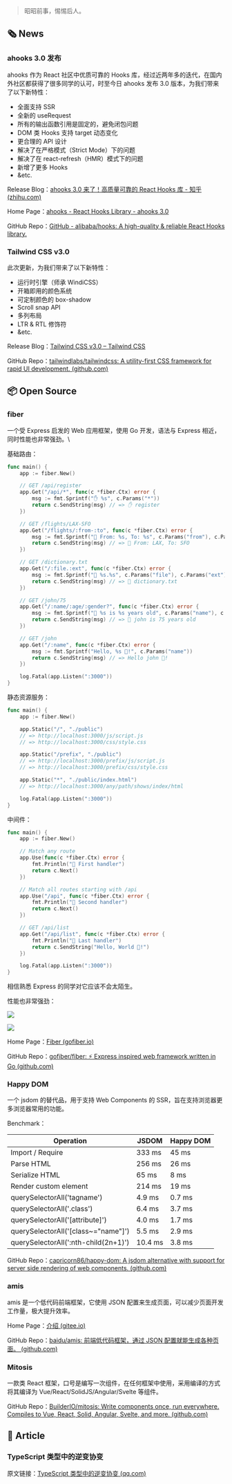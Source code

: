 > 昭昭前事，惕惕后人。

## 🗞 News

### **ahooks 3.0 发布**

ahooks 作为 React 社区中优质可靠的 Hooks 库，经过近两年多的迭代，在国内外社区都获得了很多同学的认可，时至今日 ahooks 发布 3.0 版本，为我们带来了以下新特性：

- 全面支持 SSR
- 全新的 useRequest
- 所有的输出函数引用是固定的，避免闭包问题
- DOM 类 Hooks 支持 target 动态变化
- 更合理的 API 设计
- 解决了在严格模式（Strict Mode）下的问题
- 解决了在 react-refresh（HMR）模式下的问题
- 新增了更多 Hooks
- &etc.

Release Blog：[ahooks 3.0 来了！高质量可靠的 React Hooks 库 - 知乎 (zhihu.com)](https://zhuanlan.zhihu.com/p/442434871)

Home Page：[ahooks - React Hooks Library - ahooks 3.0](https://ahooks.js.org/)

GitHub Repo：[GitHub - alibaba/hooks: A high-quality & reliable React Hooks library.](https://github.com/alibaba/hooks)

### **Tailwind CSS v3.0**

此次更新，为我们带来了以下新特性：

- 运行时引擎（师承 WindiCSS）
- 开箱即用的颜色系统
- 可定制颜色的 box-shadow
- Scroll snap API
- 多列布局
- LTR & RTL 修饰符
- &etc.

Release Blog：[Tailwind CSS v3.0 – Tailwind CSS](https://tailwindcss.com/blog/tailwindcss-v3)

GitHub Repo：[tailwindlabs/tailwindcss: A utility-first CSS framework for rapid UI development. (github.com)](https://github.com/tailwindlabs/tailwindcss)

## 📦 Open Source

### **fiber**

一个受 Express 启发的 Web 应用框架，使用 Go 开发，语法与 Express 相近，同时性能也非常强劲。\

基础路由：

```go
func main() {
    app := fiber.New()

    // GET /api/register
    app.Get("/api/*", func(c *fiber.Ctx) error {
        msg := fmt.Sprintf("✋ %s", c.Params("*"))
        return c.SendString(msg) // => ✋ register
    })

    // GET /flights/LAX-SFO
    app.Get("/flights/:from-:to", func(c *fiber.Ctx) error {
        msg := fmt.Sprintf("💸 From: %s, To: %s", c.Params("from"), c.Params("to"))
        return c.SendString(msg) // => 💸 From: LAX, To: SFO
    })

    // GET /dictionary.txt
    app.Get("/:file.:ext", func(c *fiber.Ctx) error {
        msg := fmt.Sprintf("📃 %s.%s", c.Params("file"), c.Params("ext"))
        return c.SendString(msg) // => 📃 dictionary.txt
    })

    // GET /john/75
    app.Get("/:name/:age/:gender?", func(c *fiber.Ctx) error {
        msg := fmt.Sprintf("👴 %s is %s years old", c.Params("name"), c.Params("age"))
        return c.SendString(msg) // => 👴 john is 75 years old
    })

    // GET /john
    app.Get("/:name", func(c *fiber.Ctx) error {
        msg := fmt.Sprintf("Hello, %s 👋!", c.Params("name"))
        return c.SendString(msg) // => Hello john 👋!
    })

    log.Fatal(app.Listen(":3000"))
}
```

静态资源服务：

```go
func main() {
    app := fiber.New()

    app.Static("/", "./public")
    // => http://localhost:3000/js/script.js
    // => http://localhost:3000/css/style.css

    app.Static("/prefix", "./public")
    // => http://localhost:3000/prefix/js/script.js
    // => http://localhost:3000/prefix/css/style.css

    app.Static("*", "./public/index.html")
    // => http://localhost:3000/any/path/shows/index/html

    log.Fatal(app.Listen(":3000"))
}
```

中间件：

```go
func main() {
    app := fiber.New()

    // Match any route
    app.Use(func(c *fiber.Ctx) error {
        fmt.Println("🥇 First handler")
        return c.Next()
    })

    // Match all routes starting with /api
    app.Use("/api", func(c *fiber.Ctx) error {
        fmt.Println("🥈 Second handler")
        return c.Next()
    })

    // GET /api/list
    app.Get("/api/list", func(c *fiber.Ctx) error {
        fmt.Println("🥉 Last handler")
        return c.SendString("Hello, World 👋!")
    })

    log.Fatal(app.Listen(":3000"))
}
```

相信熟悉 Express 的同学对它应该不会太陌生。

性能也非常强劲：

![](https://cdn.jack-wjq.cn/PicGo/202112132054378.png)

![](https://cdn.jack-wjq.cn/PicGo/202112132058077.png)

Home Page：[Fiber (gofiber.io)](https://gofiber.io/)

GitHub Repo：[gofiber/fiber: ⚡️ Express inspired web framework written in Go (github.com)](https://github.com/gofiber/fiber)

### **Happy DOM**

一个 jsdom 的替代品，用于支持 Web Components 的 SSR，旨在支持浏览器更多浏览器常用的功能。

Benchmark：

| Operation                            | JSDOM   | Happy DOM |
| ------------------------------------ | ------- | --------- |
| Import / Require                     | 333 ms  | 45 ms     |
| Parse HTML                           | 256 ms  | 26 ms     |
| Serialize HTML                       | 65 ms   | 8 ms      |
| Render custom element                | 214 ms  | 19 ms     |
| querySelectorAll('tagname')          | 4.9 ms  | 0.7 ms    |
| querySelectorAll('.class')           | 6.4 ms  | 3.7 ms    |
| querySelectorAll('[attribute]')      | 4.0 ms  | 1.7 ms    |
| querySelectorAll('[class~="name"]')  | 5.5 ms  | 2.9 ms    |
| querySelectorAll(':nth-child(2n+1)') | 10.4 ms | 3.8 ms    |

GitHub Repo：[capricorn86/happy-dom: A jsdom alternative with support for server side rendering of web components. (github.com)](https://github.com/capricorn86/happy-dom)

### **amis**

amis 是一个低代码前端框架，它使用 JSON 配置来生成页面，可以减少页面开发工作量，极大提升效率。

Home Page：[介绍 (gitee.io)](https://baidu.gitee.io/amis/zh-CN/docs/index)

GitHub Repo：[baidu/amis: 前端低代码框架，通过 JSON 配置就能生成各种页面。 (github.com)](https://github.com/baidu/amis)

### **Mitosis**

一款类 React 框架，口号是编写一次组件，在任何框架中使用，采用编译的方式将其编译为 Vue/React/SolidJS/Angular/Svelte 等组件。

GitHub Repo：[BuilderIO/mitosis: Write components once, run everywhere. Compiles to Vue, React, Solid, Angular, Svelte, and more. (github.com)](https://github.com/BuilderIO/mitosis)

## 📑 Article

### **TypeScript 类型中的逆变协变**

原文链接：[TypeScript 类型中的逆变协变 (qq.com)](https://mp.weixin.qq.com/s/rqs1SS63niHqI-gxBWXXdA)
